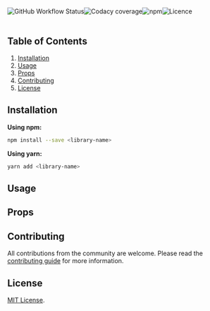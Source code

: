 # <library-name>

<div style="display: flex; flex-direction: row">
<img alt="GitHub Workflow Status" src="https://img.shields.io/github/actions/workflow/status/<github-username>/<library-name>/Publish.yml">
<img alt="Codacy coverage" src="https://img.shields.io/codacy/coverage/<codacy-project-token>"> 
<img alt="npm" src="https://img.shields.io/npm/dw/<library-name>">
<img alt="Licence" src="https://img.shields.io/github/license/<github-username>/<library-name>">
</div>

<br />

<library-description>

## Table of Contents

1. [Installation](#installation)
2. [Usage](#usage)
3. [Props](#props)
4. [Contributing](#contributing)
5. [License](#license)

## Installation

**Using npm:**

```bash
npm install --save <library-name>
```

**Using yarn:**

```bash
yarn add <library-name>
```

## Usage

## Props

## Contributing

All contributions from the community are welcome. Please read the [contributing guide](CONTRIBUTING.md) for more information.

## License

[MIT License](LICENSE).
